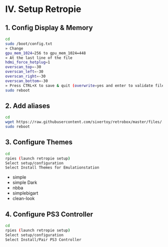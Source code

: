 # IV. Setup Retropie

## 1. Config Display & Memory

```bash
cd
sudo /boot/config.txt
» Change
gpu_mem_1024=256 to gpu_mem_1024=448
» At the last line of the file
hdmi_force_hotplug=1
overscan_top=-30
overscan_left=-30
overscan_right=-30
overscan_bottom=-30
» Press CTRL+X to save & quit (overwrite=yes and enter to validate filename)
sudo reboot
```

## 2. Add aliases

```bash
cd
wget https://raw.githubusercontent.com/sixertoy/retrobox/master/files/.bash_aliases
sudo reboot
```

## 3. Configure Themes

```bash
cd
rpies (launch retropie setup)
Select setup/configuration
Select Install Themes for Emulationstation
```

- simple
- simple Dark
- nbba
- simplebigart
- clean-look

## 4. Configure PS3 Controller

```bash
cd
rpies (launch retropie setup)
Select setup/configuration
Select Install/Pair PS3 Controller
```
